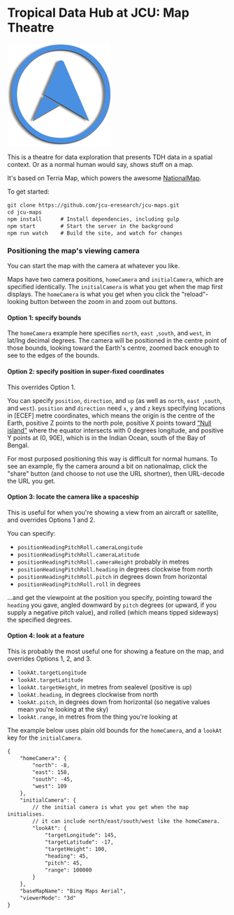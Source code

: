 Tropical Data Hub at JCU: Map Theatre
=====================================
![JCU Maps logo](blue-shadow.png "JCU Maps logo")

This is a theatre for data exploration that presents TDH data in a
spatial context.  Or as a normal human would say, shows stuff on a
map.

It's based on Terria Map, which powers the awesome
[NationalMap](nationalmap.gov.au).

To get started:

```
git clone https://github.com/jcu-eresearch/jcu-maps.git
cd jcu-maps
npm install      # Install dependencies, including gulp
npm start        # Start the server in the background
npm run watch    # Build the site, and watch for changes
```

### Positioning the map's viewing camera

You can start the map with the camera at whatever you like.

Maps have two camera positions, `homeCamera` and `initialCamera`,
which are specified identically.  The `initialCamera` is what you get
when the map first displays.  The `homeCamera` is what you get when
you click the "reload"-looking button between the zoom in and zoom
out buttons.

#### Option 1: specify bounds

The `homeCamera` example here specifies `north`, `east `,`south`, and
`west`, in lat/lng decimal degrees.  The camera will be positioned
in the centre point of those bounds, looking toward the Earth's
centre, zoomed back enough to see to the edges of the bounds.

#### Option 2: specify position in super-fixed coordinates

This overrides Option 1.

You can specify `position`, `direction`, and `up` (as well as
`north`, `east `,`south`, and `west`). `position` and `direction`
need `x`, `y` and `z` keys specifying locations in [ECEF] metre
coordinates, which means the origin is the centre of the Earth,
positive Z points to the north pole, positive X points toward
["Null island"](https://en.wikipedia.org/wiki/Null_Island) where the
equator intersects with 0 degrees longitude, and positive Y points at
(0, 90E), which is in the Indian Ocean, south of the Bay of Bengal.

For most purposed positioning this way is difficult for normal
humans. To see an example, fly the camera around a bit on
nationalmap, click the "share" button (and choose to not use the
URL shortner), then URL-decode the URL you get.

#### Option 3: locate the camera like a spaceship

This is useful for when you're showing a view from an aircraft or
satellite, and overrides Options 1 and 2.

You can specify:

 - `positionHeadingPitchRoll.cameraLongitude`
 - `positionHeadingPitchRoll.cameraLatitude`
 - `positionHeadingPitchRoll.cameraHeight` probably in metres
 - `positionHeadingPitchRoll.heading` in degrees clockwise from north
 - `positionHeadingPitchRoll.pitch` in degrees down from horizontal
 - `positionHeadingPitchRoll.roll` in degrees

...and get the viewpoint at the position you specify, pointing toward
the `heading` you gave, angled downward by `pitch` degrees (or
upward, if you supply a negative pitch value), and rolled (which
means tipped sideways) the specified degrees.

#### Option 4: look at a feature

This is probably the most useful one for showing a feature on the
map, and overrides Options 1, 2, and 3.

 - `lookAt.targetLongitude`
 - `lookAt.targetLatitude`
 - `lookAt.targetHeight`, in metres from sealevel (positive is up)
 - `lookAt.heading`, in degrees clockwise from north
 - `lookAt.pitch`, in degrees down from horizontal (so negative values mean you're looking at the sky)
 - `lookAt.range`, in metres from the thing you're looking at


The example below uses plain old bounds for the `homeCamera`, and
a `lookAt` key for the `initialCamera`.

```
{
	"homeCamera": {
		"north": -8,
		"east": 158,
		"south": -45,
		"west": 109
	},
	"initialCamera": {
		// the initial camera is what you get when the map initialises.
		// it can include north/east/south/west like the homeCamera.
		"lookAt": {
			"targetLongitude": 145,
			"targetLatitude": -17,
			"targetHeight": 100,
			"heading": 45,
			"pitch": 45,
			"range": 100000
		}
	},
	"baseMapName": "Bing Maps Aerial",
	"viewerMode": "3d"
}
```